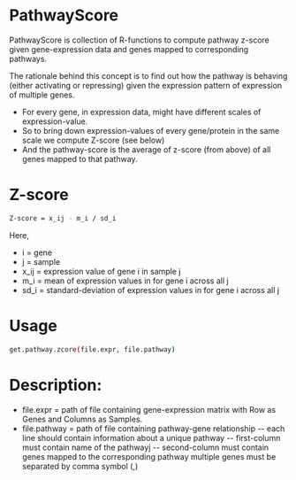 # PathwayScore

PathwayScore is collection of R-functions to compute pathway z-score given gene-expression data and genes mapped to corresponding pathways.

The rationale behind this concept is to find out how the pathway is behaving (either activating or repressing) given the expression pattern of expression of multiple genes.
  - For every gene, in expression data, might have different scales of expression-value.
  - So to bring down expression-values of every gene/protein in the same scale we compute Z-score (see below)
  - And the pathway-score is the average of z-score (from above) of all genes mapped to that pathway.

# Z-score
```sh
Z-score = x_ij - m_i / sd_i
```
 Here,
  - i = gene
  - j = sample
  - x_ij = expression value of gene i in sample j
  - m_i = mean of expression values in for gene i across all j
  - sd_i = standard-deviation of expression values in for gene i across all j


# Usage
```sh
get.pathway.zcore(file.expr, file.pathway)
```
# Description:
  - file.expr = path of file containing gene-expression matrix with Row as Genes and Columns as Samples.
  - file.pathway = path of file containing pathway-gene relationship
   -- each line should contain information about a unique pathway
   -- first-column must contain name of the pathwayj
   -- second-column must contain genes mapped to the corresponding pathway multiple genes must be separated by comma symbol (,)
